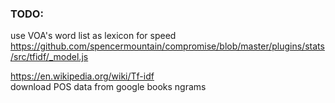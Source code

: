 ### TODO:  
use VOA's word list as lexicon for speed  
https://github.com/spencermountain/compromise/blob/master/plugins/stats/src/tfidf/_model.js  

https://en.wikipedia.org/wiki/Tf-idf  
download POS data from google books ngrams  

